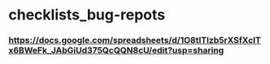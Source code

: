 # checklists_bug-repots

### https://docs.google.com/spreadsheets/d/1O8tITlzb5rXSfXcITx6BWeFk_JAbGiUd375QcQQN8cU/edit?usp=sharing
